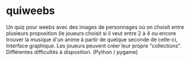 # quiweebs
Un quiz pour weebs avec des images de personnages où on choisit entre plusieurs proposition (le joueurs choisit si il veut entre 2 à 4 ou encore trouver la musique d'un anime à partir de quelque seconde de celle-ci, Interface graphique. Les joueurs peuvent créer leur propre "collections". Différentes difficultés à disposition. (Python / pygame)

